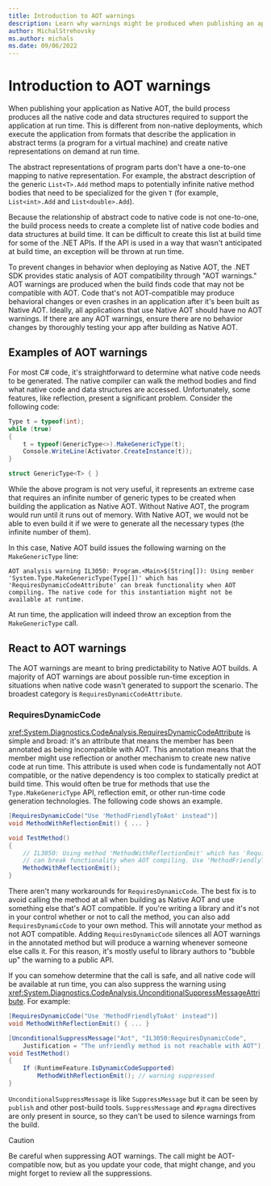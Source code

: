 ```yaml
---
title: Introduction to AOT warnings
description: Learn why warnings might be produced when publishing an application as Native AOT, how to address them, and how to make the application "AOT compatible."
author: MichalStrehovsky
ms.author: michals
ms.date: 09/06/2022
---
```

# Introduction to AOT warnings

When publishing your application as Native AOT, the build process produces all the native code and data structures required to support the application at run time. This is different from non-native deployments, which execute the application from formats that describe the application in abstract terms (a program for a virtual machine) and create native representations on demand at run time.

The abstract representations of program parts don't have a one-to-one mapping to native representation. For example, the abstract description of the generic `List<T>.Add` method maps to potentially infinite native method bodies that need to be specialized for the given `T` (for example, `List<int>.Add` and `List<double>.Add`).

Because the relationship of abstract code to native code is not one-to-one, the build process needs to create a complete list of native code bodies and data structures at build time. It can be difficult to create this list at build time for some of the .NET APIs. If the API is used in a way that wasn't anticipated at build time, an exception will be thrown at run time.

To prevent changes in behavior when deploying as Native AOT, the .NET SDK provides static analysis of AOT compatibility through "AOT warnings." AOT warnings are produced when the build finds code that may not be compatible with AOT. Code that's not AOT-compatible may produce behavioral changes or even crashes in an application after it's been built as Native AOT. Ideally, all applications that use Native AOT should have no AOT warnings. If there are any AOT warnings, ensure there are no behavior changes by thoroughly testing your app after building as Native AOT.

## Examples of AOT warnings

For most C# code, it's straightforward to determine what native code needs to be generated. The native compiler can walk the method bodies and find what native code and data structures are accessed. Unfortunately, some features, like reflection, present a significant problem. Consider the following code:

```csharp
Type t = typeof(int);
while (true)
{
    t = typeof(GenericType<>).MakeGenericType(t);
    Console.WriteLine(Activator.CreateInstance(t));
}

struct GenericType<T> { }
```

While the above program is not very useful, it represents an extreme case that requires an infinite number of generic types to be created when building the application as Native AOT. Without Native AOT, the program would run until it runs out of memory. With Native AOT, we would not be able to even build it if we were to generate all the necessary types (the infinite number of them).

In this case, Native AOT build issues the following warning on the `MakeGenericType` line:

```
AOT analysis warning IL3050: Program.<Main>$(String[]): Using member 'System.Type.MakeGenericType(Type[])' which has 'RequiresDynamicCodeAttribute' can break functionality when AOT compiling. The native code for this instantiation might not be available at runtime.
```

At run time, the application will indeed throw an exception from the `MakeGenericType` call.

## React to AOT warnings

The AOT warnings are meant to bring predictability to Native AOT builds. A majority of AOT warnings are about possible run-time exception in situations when native code wasn't generated to support the scenario. The broadest category is `RequiresDynamicCodeAttribute`.

### RequiresDynamicCode

<xref:System.Diagnostics.CodeAnalysis.RequiresDynamicCodeAttribute> is simple and broad: it's an attribute that means the member has been annotated as being incompatible with AOT. This annotation means that the member might use reflection or another mechanism to create new native code at run time. This attribute is used when code is fundamentally not AOT compatible, or the native dependency is too complex to statically predict at build time. This would often be true for methods that use the `Type.MakeGenericType` API, reflection emit, or other run-time code generation technologies. The following code shows an example.

```csharp
[RequiresDynamicCode("Use 'MethodFriendlyToAot' instead")]
void MethodWithReflectionEmit() { ... }

void TestMethod()
{
    // IL3050: Using method 'MethodWithReflectionEmit' which has 'RequiresDynamicCodeAttribute'
    // can break functionality when AOT compiling. Use 'MethodFriendlyToAot' instead.
    MethodWithReflectionEmit();
}
```

There aren't many workarounds for `RequiresDynamicCode`. The best fix is to avoid calling the method at all when building as Native AOT and use something else that's AOT compatible. If you're writing a library and it's not in your control whether or not to call the method, you can also add `RequiresDynamicCode` to your own method. This will annotate your method as not AOT compatible. Adding `RequiresDynamicCode` silences all AOT warnings in the annotated method but will produce a warning whenever someone else calls it. For this reason, it's mostly useful to library authors to "bubble up" the warning to a public API.

If you can somehow determine that the call is safe, and all native code will be available at run time, you can also suppress the warning using <xref:System.Diagnostics.CodeAnalysis.UnconditionalSuppressMessageAttribute>. For example:

```csharp
[RequiresDynamicCode("Use 'MethodFriendlyToAot' instead")]
void MethodWithReflectionEmit() { ... }

[UnconditionalSuppressMessage("Aot", "IL3050:RequiresDynamicCode",
    Justification = "The unfriendly method is not reachable with AOT")]
void TestMethod()
{
    If (RuntimeFeature.IsDynamicCodeSupported)
        MethodWithReflectionEmit(); // warning suppressed
}
```

`UnconditionalSuppressMessage` is like `SuppressMessage` but it can be seen by `publish` and other post-build tools. `SuppressMessage` and `#pragma` directives are only present in source, so they can't be used to silence warnings from the build.

> [!CAUTION]
> Be careful when suppressing AOT warnings. The call might be AOT-compatible now, but as you update your code, that might change, and you might forget to review all the suppressions.
